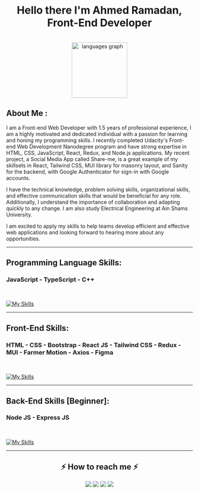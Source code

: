 <h1 align="center"> Hello there I'm Ahmed Ramadan, Front-End Developer </h1>

<br>

<div align="center">
  <img src="https://github-readme-stats.vercel.app/api/top-langs?locale=en&hide_title=false&layout=compact&card_width=320&langs_count=5&theme=dracula&hide_border=false&username=ahmed-abohmaid" height="150" alt="languages graph"  />
</div>

## About Me :

I am a Front-end Web Developer with 1.5 years of professional experience, I am a highly motivated and dedicated individual with a passion for learning and honing my programming skills. I recently completed Udacity's Front-end Web Development Nanodegree program and have strong expertise in HTML, CSS, JavaScript, React, Redux, and Node.js applications. My recent project, a Social Media App called Share-me, is a great example of my skillsets in React, Tailwind CSS, MUI library for masonry layout, and Sanity for the backend, with Google Authenticator for sign-in with Google accounts. 

I have the technical knowledge, problem solving skills, organizational skills, and effective communication skills that would be beneficial for any role. Additionally, I understand the importance of collaboration and adapting quickly to any change. I am also study Electrical Engineering at Ain Shams University.

I am excited to apply my skills to help teams develop efficient and effective web applications and looking forward to hearing more about any opportunities.

<hr>

## Programming Language Skills:

### JavaScript - TypeScript - C++
<br>

[![My Skills](https://skillicons.dev/icons?i=js,ts,cpp)](https://skillicons.dev)

---

## Front-End Skills:

### HTML - CSS - Bootstrap - React JS - Tailwind CSS - Redux - MUI - Farmer Motion - Axios - Figma
<br>

[![My Skills](https://skillicons.dev/icons?i=html,css,bootstrap,react,tailwind,redux,mui,&perline=10)](https://skillicons.dev)

---

## Back-End Skills [Beginner]:

### Node JS - Express JS
<br>

[![My Skills](https://skillicons.dev/icons?i=nodejs,express,&perline=10)](https://skillicons.dev)

---

<h2 align="center">⚡️ How to reach me ⚡️</h2>
  
<p align="center">
    <a href="mailto:ahmedmedo.am121212@gmail.com"><img src="https://img.shields.io/badge/-Gmail-D14836?style=for-the-badge&logo=Gmail&logoColor=white"></img></a>
    <a href="https://linkedin.com/in/ahmed-abohmaid"alt="Linkedin"><img src="https://img.shields.io/badge/LinkedIn-0077B5?style=for-the-badge&logo=linkedin&logoColor=white"></a>
    <a href="https://github.com/Ahmed-AboHmaiD" alt="GitHub"><img src="https://img.shields.io/badge/GitHub-100000?style=for-the-badge&logo=github&logoColor=white"></a>
    <a href="https://twitter.com/ahmed_abohmaid" alt="Twitter"><img src="https://img.shields.io/twitter/url?url=https%3A%2F%2Ftwitter.com%2Fahmed_abohmaid"></a>

</p>
